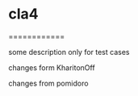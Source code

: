 # cla4
============

some description only for test cases

changes form KharitonOff

changes from pomidoro

